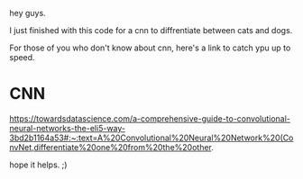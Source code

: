 hey guys.

I just finished with this code for a cnn to diffrentiate between cats and dogs.

For those of you who don't know about cnn, here's a link to catch ypu up to speed.
# CNN
https://towardsdatascience.com/a-comprehensive-guide-to-convolutional-neural-networks-the-eli5-way-3bd2b1164a53#:~:text=A%20Convolutional%20Neural%20Network%20(ConvNet,differentiate%20one%20from%20the%20other.

hope it helps. ;)
